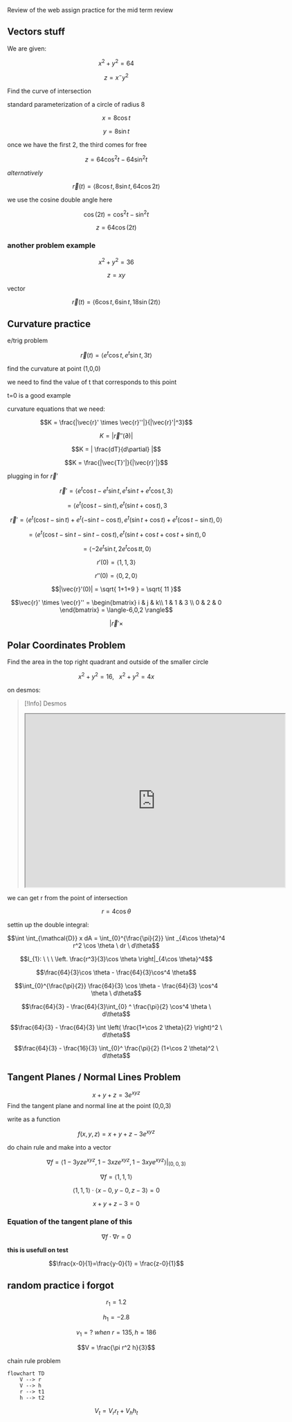 Review of the web assign practice for the mid term review

## Vectors stuff


We are given:

$$x^2 + y^2 = 64$$

$$z = x^ - y^2$$

Find the curve of intersection

standard parameterization of a circle of radius 8

$$x = 8\cos t$$

$$y = 8\sin t$$

once we have the first 2, the third comes for free

$$z = 64 \cos^2t - 64\sin^2t$$

*alternatively*

$$\vec{r}(t) = \langle 8\cos t,8\sin t,64\cos 2t \rangle$$

we use the cosine double angle here

$$\cos(2t) = \cos^2t - \sin^2t$$

$$z = 64\cos(2t)$$

### another problem example

$$x^2 + y^2 = 36$$

$$z = xy$$


vector

$$\vec{r}(t) = \langle 6\cos t, 6\sin t, 18\sin(2t) \rangle$$

## Curvature practice

e/trig problem

$$\vec{r}(t) = \langle e^t\cos t, e^t\sin t,3t \rangle$$

find the curvature at point (1,0,0)

we need to find the value of t that corresponds to this point

t=0 is a good example

curvature equations that we need:

$$K = \frac{|\vec{r}' \times \vec{r}''|}{|\vec{r}'|^3}$$

$$K = |\vec{r}''(\partial)|$$

$$K = | \frac{dT}{d\partial} |$$

$$K = \frac{|\vec{T}'|}{|\vec{r}'|}$$

plugging in for $\vec{r}'$

$$\vec{r}' = \langle e^t\cos t-e^t\sin t, e^t\sin t+e^t\cos t, 3 \rangle$$

$$= \langle e^t ( \cos t-\sin t), e^t (\sin t + \cos t), 3$$

$$\vec{r}' = \langle e^t(\cos t-\sin t)+e^t(-\sin t-\cos t), e^t(\sin t+\cos t) + e^t(\cos t-\sin t),0 \rangle$$

$$= \langle e^t (\cos t - \sin t - \sin t -\cos t), e^t(\sin t+\cos t+\cos t+\sin t), 0$$

$$= \langle -2e^t\sin t,2e^t\cos tt,0 \rangle$$


$$r'(0) = \langle 1,1,3 \rangle$$

$$r''(0) = \langle 0,2,0 \rangle$$

$$|\vec{r}'(0)| = \sqrt{ 1+1+9 } = \sqrt{ 11 }$$

$$\vec{r}' \times \vec{r}'' = \begin{bmatrix}
i & j & k\\
1 & 1 & 3 \\ 
0 & 2 & 0
\end{bmatrix} = \langle-6,0,2 \rangle$$

$$|\vec{r}' \times $$


## Polar Coordinates Problem

Find the area in the top right quadrant and outside of the smaller circle

$$x^2 + y^2 = 16, \ \ \ x^2 +y^2 = 4x$$

on desmos:

> [!Info] Desmos
> <iframe src="https://www.desmos.com/calculator/aj9wwbqagm" width=600 height="400" ></iframe>

we can get r from the point of intersection

$$r = 4\cos \theta$$

settin up the double integral:

$$\int \int_{\mathcal{D}} x dA = \int_{0}^{\frac{\pi}{2}} \int _{4\cos \theta}^4 r^2 \cos \theta \ dr \ d\theta$$

$$I_{1}: \ \ \ \left. \frac{r^3}{3}\cos \theta \right|_{4\cos \theta}^4$$

$$\frac{64}{3}\cos \theta - \frac{64}{3}\cos^4 \theta$$

$$\int_{0}^{\frac{\pi}{2}} \frac{64}{3} \cos \theta - \frac{64}{3} \cos^4 \theta \ d\theta$$

$$\frac{64}{3} - \frac{64}{3}\int_{0} ^ \frac{\pi}{2} \cos^4 \theta \ d\theta$$

$$\frac{64}{3} - \frac{64}{3} \int \left( \frac{1+\cos  2 \theta}{2} \right)^2 \ d\theta$$

$$\frac{64}{3} - \frac{16}{3} \int_{0}^ \frac{\pi}{2} (1+\cos 2 \theta)^2 \ d\theta$$

## Tangent Planes / Normal Lines Problem

$$x + y + z = 3e^{xyz}$$
Find the tangent plane and normal line at the point (0,0,3)

write as a function

$$f(x,y,z) = x+y+z-3e^{xyz}$$

do chain rule and make into a vector

$$\nabla f = \left. \langle 1 - 3yze^{xyz}, 1-3xze^{xyz}, 1-3xye^{xyz} \rangle \right|_{(0,0,3)}$$

$$\nabla f = \langle 1,1,1 \rangle$$

$$\langle 1,1,1 \rangle \cdot \langle x-0, y-0, z-3 \rangle = 0$$

$$x+y+z-3=0$$

### Equation of the tangent plane of this 

$$\nabla f \cdot \nabla r = 0$$

**this is usefull on test**

$$\frac{x-0}{1}=\frac{y-0}{1} = \frac{z-0}{1}$$


## random practice i forgot 

$$r_{1} = 1.2$$

$$h_{1}=-2.8$$

$$v_{1} = ? \ when \ r=135, h =186$$

$$V = \frac{\pi r^2 h}{3}$$

chain rule problem

```mermaid
flowchart TD
	V --> r
	V --> h
	r --> t1
	h --> t2
```

$$V_{t} = V_{r}r_{t}+V_{h}h_{t}$$

$$$$
